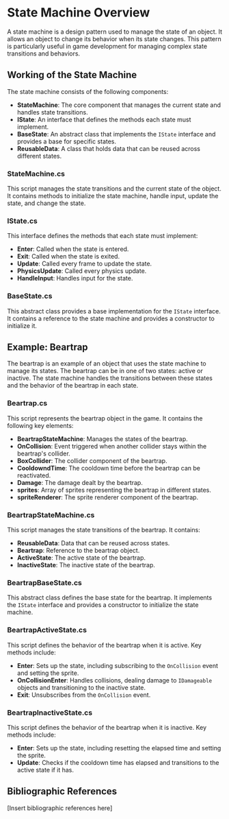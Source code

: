 # State Machine Overview

A state machine is a design pattern used to manage the state of an object. It allows an object to change its behavior when its state changes. This pattern is particularly useful in game development for managing complex state transitions and behaviors.

## Working of the State Machine

The state machine consists of the following components:
- **StateMachine**: The core component that manages the current state and handles state transitions.
- **IState**: An interface that defines the methods each state must implement.
- **BaseState**: An abstract class that implements the `IState` interface and provides a base for specific states.
- **ReusableData**: A class that holds data that can be reused across different states.

### StateMachine.cs

This script manages the state transitions and the current state of the object. It contains methods to initialize the state machine, handle input, update the state, and change the state.

### IState.cs

This interface defines the methods that each state must implement:
- **Enter**: Called when the state is entered.
- **Exit**: Called when the state is exited.
- **Update**: Called every frame to update the state.
- **PhysicsUpdate**: Called every physics update.
- **HandleInput**: Handles input for the state.

### BaseState.cs

This abstract class provides a base implementation for the `IState` interface. It contains a reference to the state machine and provides a constructor to initialize it.

## Example: Beartrap

The beartrap is an example of an object that uses the state machine to manage its states. The beartrap can be in one of two states: active or inactive. The state machine handles the transitions between these states and the behavior of the beartrap in each state.

### Beartrap.cs

This script represents the beartrap object in the game. It contains the following key elements:
- **BeartrapStateMachine**: Manages the states of the beartrap.
- **OnCollision**: Event triggered when another collider stays within the beartrap's collider.
- **BoxCollider**: The collider component of the beartrap.
- **CooldowndTime**: The cooldown time before the beartrap can be reactivated.
- **Damage**: The damage dealt by the beartrap.
- **sprites**: Array of sprites representing the beartrap in different states.
- **spriteRenderer**: The sprite renderer component of the beartrap.

### BeartrapStateMachine.cs

This script manages the state transitions of the beartrap. It contains:
- **ReusableData**: Data that can be reused across states.
- **Beartrap**: Reference to the beartrap object.
- **ActiveState**: The active state of the beartrap.
- **InactiveState**: The inactive state of the beartrap.

### BeartrapBaseState.cs

This abstract class defines the base state for the beartrap. It implements the `IState` interface and provides a constructor to initialize the state machine.

### BeartrapActiveState.cs

This script defines the behavior of the beartrap when it is active. Key methods include:
- **Enter**: Sets up the state, including subscribing to the `OnCollision` event and setting the sprite.
- **OnCollisionEnter**: Handles collisions, dealing damage to `IDamageable` objects and transitioning to the inactive state.
- **Exit**: Unsubscribes from the `OnCollision` event.

### BeartrapInactiveState.cs

This script defines the behavior of the beartrap when it is inactive. Key methods include:
- **Enter**: Sets up the state, including resetting the elapsed time and setting the sprite.
- **Update**: Checks if the cooldown time has elapsed and transitions to the active state if it has.

## Bibliographic References

[Insert bibliographic references here]


